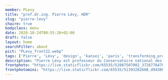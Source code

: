 ```yaml
---
member: PLevy
title: "prof.dr.ing. Pierre Lévy, HDR"
slug: "pierre-levy"
chaire: true
bodyclass: menu
date: 2020-10-24T00:55:28+02:00
draft: false
layout: home
searchFilter: about
pict: "PLevy_front22.webp"
tags: ['Pierre', 'Lévy', 'design', 'kansei', 'paris', 'transforming_practices']
description: "Pierre Lévy est professeur du Conservatoire national des Arts et Métiers, titulaire de la Chaire design Jean Prouvé, et membre du laboratoire Dicen-IDF."
frontphoto: "https://live.staticflickr.com/65535/52087507002_3726776470_o.jpg"
frontphotomini: "https://live.staticflickr.com/65535/51393282608_d943089e8d.jpg"
---
```

